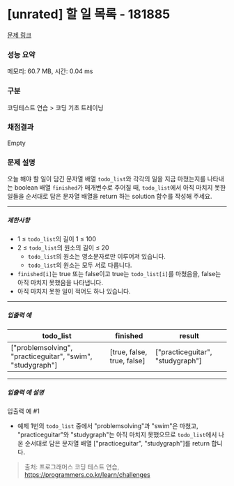 # [unrated] 할 일 목록 - 181885 

[문제 링크](https://school.programmers.co.kr/learn/courses/30/lessons/181885) 

### 성능 요약

메모리: 60.7 MB, 시간: 0.04 ms

### 구분

코딩테스트 연습 > 코딩 기초 트레이닝

### 채점결과

Empty

### 문제 설명

<p>오늘 해야 할 일이 담긴 문자열 배열 <code>todo_list</code>와 각각의 일을 지금 마쳤는지를 나타내는 boolean 배열 <code>finished</code>가 매개변수로 주어질 때, <code>todo_list</code>에서 아직 마치지 못한 일들을 순서대로 담은 문자열 배열을 return 하는 solution 함수를 작성해 주세요.</p>

<hr>

<h5>제한사항</h5>

<ul>
<li>1 ≤ <code>todo_list</code>의 길이 1 ≤ 100</li>
<li>2 ≤ <code>todo_list</code>의 원소의 길이 ≤ 20

<ul>
<li><code>todo_list</code>의 원소는 영소문자로만 이루어져 있습니다.</li>
<li><code>todo_list</code>의 원소는 모두 서로 다릅니다.</li>
</ul></li>
<li><code>finished[i]</code>는 true 또는 false이고 true는 <code>todo_list[i]</code>를 마쳤음을, false는 아직 마치지 못했음을 나타냅니다.</li>
<li>아직 마치지 못한 일이 적어도 하나 있습니다.</li>
</ul>

<hr>

<h5>입출력 예</h5>
<table class="table">
        <thead><tr>
<th>todo_list</th>
<th>finished</th>
<th>result</th>
</tr>
</thead>
        <tbody><tr>
<td>["problemsolving", "practiceguitar", "swim", "studygraph"]</td>
<td>[true, false, true, false]</td>
<td>["practiceguitar", "studygraph"]</td>
</tr>
</tbody>
      </table>
<hr>

<h5>입출력 예 설명</h5>

<p>입출력 예 #1</p>

<ul>
<li>예제 1번의 <code>todo_list</code> 중에서 "problemsolving"과 "swim"은 마쳤고, "practiceguitar"와 "studygraph"는 아직 마치지 못했으므로 <code>todo_list</code>에서 나온 순서대로 담은 문자열 배열 ["practiceguitar", "studygraph"]를 return 합니다.</li>
</ul>


> 출처: 프로그래머스 코딩 테스트 연습, https://programmers.co.kr/learn/challenges